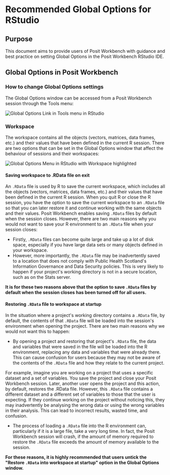 # Recommended Global Options for RStudio

## Purpose

This document aims to provide users of Posit Workbench with guidance and best practice on setting Global Options in the Posit Workbench RStudio IDE.

## Global Options in Posit Workbench

### How to change Global Options settings

The Global Options window can be accessed from a Posit Workbench session through the Tools menu:

![Global Options Link in Tools menu in RStudio](https://user-images.githubusercontent.com/45657289/212679908-5cb53c40-de93-4010-8fae-6420d6bc4a64.png)

### Workspace

The workspace contains all the objects (vectors, matrices, data frames, etc.) and their values that have been defined in the current R session.  There are two options that can be set in the Global Options window that affect the behaviour of sessions and their workspaces:

![Global Options Menu in RStudio with Workspace highlighted](https://user-images.githubusercontent.com/45657289/212689097-9c1d3aed-0373-4d9f-9095-884d1651e0fc.png)

#### Saving workspace to .RData file on exit

An `.RData` file is used by R to save the current workspace, which includes all the objects (vectors, matrices, data frames, etc.) and their values that have been defined in the current R session. When you quit R or close the R session, you have the option to save the current workspace to an `.RData` file so that you can later restore it and continue working with the same objects and their values.  Posit Workbench enables saving `.RData` files by default when the session closes.
However, there are two main reasons why you would not want to save your R environment to an `.RData` file when your session closes:

* Firstly, `.RData` files can become quite large and take up a lot of disk space, especially if you have large data sets or many objects defined in your workspace.
* However, more importantly, the `.RData` file may be inadvertently saved to a location that does not comply with Public Health Scotland's Information Governance and Data Security policies.  This is very likely to happen if your project's working directory is not in a secure location, such as on the Stats server.

**It is for these two reasons above that the option to save `.RData` files by default when the session closes has been turned off for all users.**

#### Restoring `.RData` file to workspace at startup

In the situation where a project's working directory contains a `.RData` file, by default, the contents of that `.RData` file will be loaded into the session's environment when opening the project.  There are two main reasons why we would not want this to happen:

* By opening a project and restoring that project's `.RData` file, the data and variables that were saved in the file will be loaded into the R environment, replacing any data and variables that were already there. This can cause confusion for users because they may not be aware of the contents of the `.RData` file and how they relate to the current project.

For example, imagine you are working on a project that uses a specific dataset and a set of variables. You save the project and close your Posit Workbench session. Later, another user opens the project and this action, by default, restores the .RData file. However, this `.RData` file contains a different dataset and a different set of variables to those that the user is expecting. If they continue working on the project without noticing this, they may inadvertently be analysing the wrong data or using the wrong variables in their analysis. This can lead to incorrect results, wasted time, and confusion.

* The process of loading a `.RData` file into the R environment can, particularly if it is a large file, take a very long time.  In fact, the Posit Workbench session will crash, if the amount of memory required to restore the `.RData` file exceeds the amount of memory available to the session.

**For these reasons, it is highly recommended that users untick the "Restore `.RData` into workspace at startup" option in the Global Options window.**
